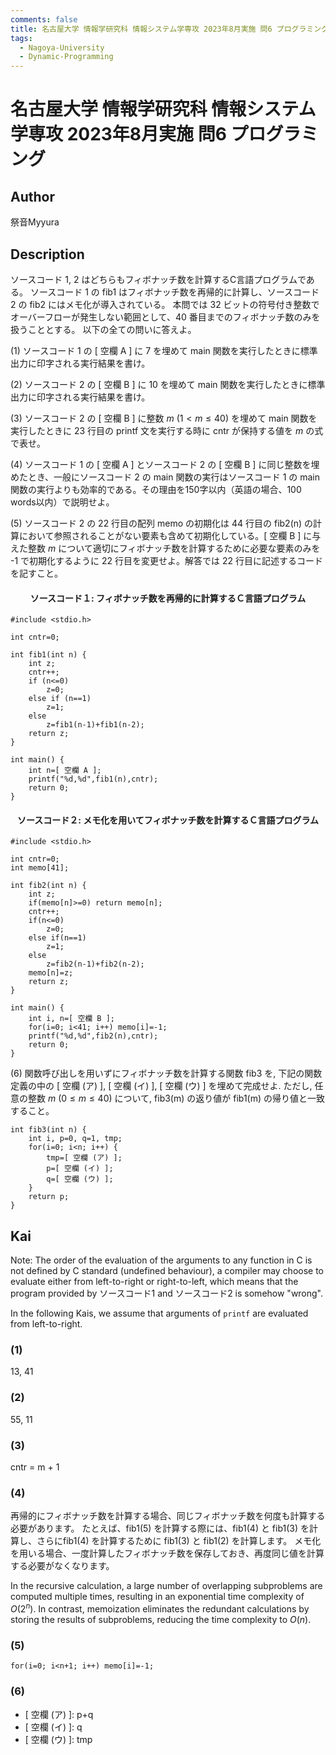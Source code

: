 ```yaml
---
comments: false
title: 名古屋大学 情報学研究科 情報システム学専攻 2023年8月実施 問6 プログラミング
tags:
  - Nagoya-University
  - Dynamic-Programming
---
```

# 名古屋大学 情報学研究科 情報システム学専攻 2023年8月実施 問6 プログラミング

## **Author**
祭音Myyura

## **Description**
ソースコード 1, 2 はどちらもフィボナッチ数を計算するC言語プログラムである。
ソースコード 1 の fib1 はフィボナッチ数を再帰的に計算し、ソースコード 2 の fib2 にはメモ化が導入されている。
本問では 32 ビットの符号付き整数でオーバーフローが発生しない範囲として、40 番目までのフィボナッチ数のみを扱うこととする。
以下の全ての問いに答えよ。

(1) ソースコード 1 の \[ 空欄 A \] に 7 を埋めて main 関数を実行したときに標準出力に印字される実行結果を書け。

(2) ソースコード 2 の \[ 空欄 B \] に 10 を埋めて main 関数を実行したときに標準出力に印字される実行結果を書け。

(3) ソースコード 2 の \[ 空欄 B \] に整数 $m$ ($1 < m \le 40$) を埋めて main 関数を実行したときに 23 行目の printf 文を実行する時に cntr が保持する値を $m$ の式で表せ。

(4) ソースコード 1 の \[ 空欄 A \] とソースコード 2 の \[ 空欄 B \] に同じ整数を埋めたとき、一般にソースコード 2 の main 関数の実行はソースコード 1 の main 関数の実行よりも効率的である。その理由を150字以内（英語の場合、100 words以内）で説明せよ。

(5) ソースコード 2 の 22 行目の配列 memo の初期化は 44 行目の fib2(n) の計算において参照されることがない要素も含めて初期化している。\[ 空欄 B \] に与えた整数 $m$ について適切にフィボナッチ数を計算するために必要な要素のみを -1 で初期化するように 22 行目を変更せよ。解答では 22 行目に記述するコードを記すこと。

#### <center> ソースコード１: フィボナッチ数を再帰的に計算するＣ言語プログラム
```text
#include <stdio.h>

int cntr=0;

int fib1(int n) {
    int z;
    cntr++;
    if (n<=0)
        z=0;
    else if (n==1)
        z=1;
    else
        z=fib1(n-1)+fib1(n-2);
    return z;
}

int main() {
    int n=[ 空欄 A ];
    printf("%d,%d",fib1(n),cntr);
    return 0;
}
```

#### <center> ソースコード２: メモ化を用いてフィボナッチ数を計算するＣ言語プログラム
```text
#include <stdio.h>

int cntr=0;
int memo[41];

int fib2(int n) {
    int z;
    if(memo[n]>=0) return memo[n];
    cntr++;
    if(n<=0)
        z=0;
    else if(n==1)
        z=1;
    else
        z=fib2(n-1)+fib2(n-2);
    memo[n]=z;
    return z;
}

int main() {
    int i, n=[ 空欄 B ];
    for(i=0; i<41; i++) memo[i]=-1;
    printf("%d,%d",fib2(n),cntr);
    return 0;
}
```

(6) 関数呼び出しを用いずにフィボナッチ数を計算する関数 fib3 を, 下記の関数定義の中の [ 空欄 (ア) ], [ 空欄 (イ) ], [ 空欄 (ウ) ] を埋めて完成せよ.
ただし, 任意の整数 $m\ (0 \le m \le 40)$ について, fib3(m) の返り値が fib1(m) の帰り値と一致すること。

```text
int fib3(int n) {
    int i, p=0, q=1, tmp;
    for(i=0; i<n; i++) {
        tmp=[ 空欄 (ア) ];
        p=[ 空欄 (イ) ];
        q=[ 空欄 (ウ) ];
    }
    return p;
}
```

## **Kai**
Note: The order of the evaluation of the arguments to any function in C is not defined by C standard (undefined behaviour),
a compiler may choose to evaluate either from left-to-right or right-to-left,
which means that the program provided by ソースコード1 and ソースコード2 is somehow "wrong".

In the following Kais, we assume that arguments of `printf` are evaluated from left-to-right.

### (1)
13, 41

### (2)
55, 11

### (3)
cntr = m + 1

### (4)
再帰的にフィボナッチ数を計算する場合、同じフィボナッチ数を何度も計算する必要があります。
たとえば、fib1(5) を計算する際には、fib1(4) と fib1(3) を計算し、さらにfib1(4) を計算するために fib1(3) と fib1(2) を計算します。
メモ化を用いる場合、一度計算したフィボナッチ数を保存しておき、再度同じ値を計算する必要がなくなります。

In the recursive calculation, a large number of overlapping subproblems are computed multiple times, resulting in an exponential time complexity of $O(2^n)$.
In contrast, memoization eliminates the redundant calculations by storing the results of subproblems, reducing the time complexity to $O(n)$. 

### (5)
```text
for(i=0; i<n+1; i++) memo[i]=-1;
```

### (6)
- \[ 空欄 (ア) \]: p+q
- \[ 空欄 (イ) \]: q
- \[ 空欄 (ウ) \]: tmp